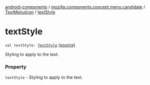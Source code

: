 [android-components](../../index.md) / [mozilla.components.concept.menu.candidate](../index.md) / [TextMenuIcon](index.md) / [textStyle](./text-style.md)

# textStyle

`val textStyle: `[`TextStyle`](../-text-style/index.md) [(source)](https://github.com/mozilla-mobile/android-components/blob/master/components/concept/menu/src/main/java/mozilla/components/concept/menu/candidate/MenuIcon.kt#L70)

Styling to apply to the text.

### Property

`textStyle` - Styling to apply to the text.